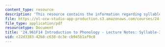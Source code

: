 ```yaml
---
content_type: resource
description: 'This resource contains the information regarding syllable-3: weight.'
file: https://ol-ocw-studio-app-production.s3.amazonaws.com/courses/24-961-introduction-to-phonology-fall-2014/c22d338342b8c638dc3ecb945b1af9c0_MIT24_961F14_Lecture21.pdf
file_type: application/pdf
resourcetype: Document
title: '24.961F14 Introduction to Phonology - Lecture Notes: Syllable-3'
uid: c22d3383-42b8-c638-dc3e-cb945b1af9c0
---
```

